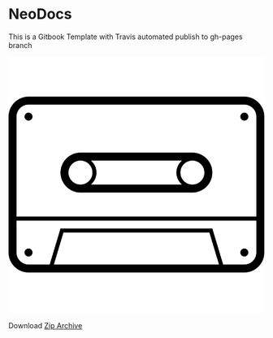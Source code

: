 # NeoDocs

This is a Gitbook Template with Travis automated publish to gh-pages branch

![](src/img/multimedia.svg)

Download [Zip Archive](book.zip)